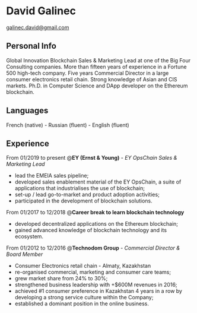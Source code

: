 # David Galinec

galinec.david@gmail.com

## Personal Info

Global Innovation Blockchain Sales & Marketing Lead at one of the Big Four Consulting companies. More than fifteen years of experience in a Fortune 500 high-tech company. Five years Commercial Director in a large consumer electronics retail chain. Strong knowledge of Asian and CIS markets. Ph.D. in Computer Science and DApp developer on the Ethereum blockchain.

## Languages

French (native) - Russian (fluent) - English (fluent)

## Experience

From 01/2019 to present @**EY (Ernst & Young)** - *EY OpsChain Sales & Marketing Lead*
* lead the EMEIA sales pipeline;
* developed sales enablement material of the EY OpsChain, a suite of applications that industrialises the use of blockchain;
* set-up / lead go-to-market and product adoption activities;
* participated in the development of blockchain solutions.

From 01/2017 to 12/2018 @**Career break to learn blockchain technology**
* developed decentralized applications on the Ethereum blockchain;
* gained advanced knowledge of blockchain technology and its ecosystem.

From 01/2012 to 12/2016 @**Technodom Group** - *Commercial Director & Board Member*
* Consumer Electronics retail chain - Almaty, Kazakhstan
* re-organised commercial, marketing and consumer care teams;
* grew market share from 24% to 30%;
* strengthened business leadership with +$600M revenues in 2016;
* achieved #1 consumer preference in Kazakhstan 4 years in a row by developing a strong service culture within the Company;
* established a dominant position in the online business.

